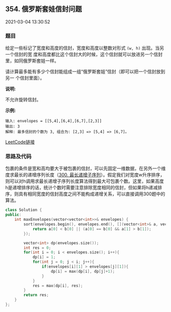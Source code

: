 ## 354. 俄罗斯套娃信封问题

2021-03-04 13:30:52

### 题目

给定一些标记了宽度和高度的信封，宽度和高度以整数对形式 ``(w, h)`` 出现。当另一个信封的宽
度和高度都比这个信封大的时候，这个信封就可以放进另一个信封里，如同俄罗斯套娃一样。      

请计算最多能有多少个信封能组成一组&ldquo;俄罗斯套娃&rdquo;信封（即可以把一个信封放到另一
个信封里面）。

**说明:**

不允许旋转信封。

**示例:**

```
输入: envelopes = [[5,4],[6,4],[6,7],[2,3]]
输出: 3
解释: 最多信封的个数为 3, 组合为: [2,3] => [5,4] => [6,7]。
```


[LeetCode链接](https://leetcode-cn.com/problems/russian-doll-envelopes/)

### 思路及代码

包裹的条件是宽和高均要大于被包裹的信封，可以先固定一维数据，在另外一个维度求最长的递增序列长度（[300. 最长递增子序列](https://leetcode-cn.com/problems/longest-increasing-subsequence/)）。假定我们对宽度w升序排序，则可以对h调用求最长递增子序列长度算法得到最大可包裹个数。这里，如果高度h是递增排序的话，统计个数时需要注意排除宽度相同的信封，但如果将h递减排序，则具有相同宽度的信封高度之间不能构成递增关系，可以直接调用300题中的算法。

```cpp
class Solution {
public:
    int maxEnvelopes(vector<vector<int>>& envelopes) {
        sort(envelopes.begin(), envelopes.end(), [](vector<int>& a, vector<int>& b){
            return a[0] < b[0] || (a[0] == b[0] && a[1] > b[1]);
        });

        vector<int> dp(envelopes.size());
        int res = 0;
        for(int i = 0; i < envelopes.size(); i++){
            dp[i] = 1;
            for(int j = 0; j < i; j++){
                if(envelopes[i][1] > envelopes[j][1]){
                    dp[i] = max(dp[i], dp[j]+1);
                }
            }
            res = max(dp[i], res);
        }
        return res;
    }
};
```